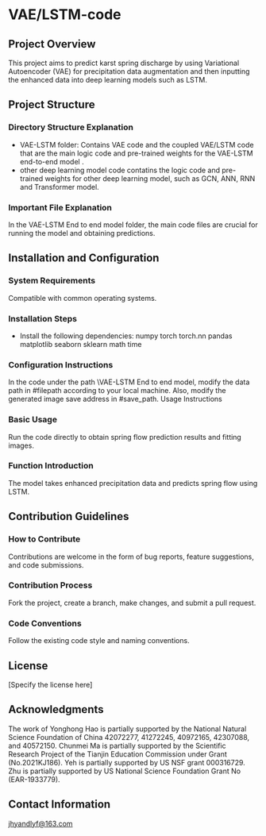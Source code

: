 # VAE/LSTM-code
## Project Overview
This project aims to predict karst spring discharge by using Variational Autoencoder (VAE) for precipitation data augmentation and then inputting the enhanced data into deep learning models such as LSTM.
## Project Structure
### Directory Structure Explanation
- VAE-LSTM folder: Contains VAE code and the coupled VAE/LSTM code that are the main logic code and pre-trained weights for the VAE-LSTM end-to-end model . 
- other deep learning model code contatins the logic code and pre-trained weights for other deep learning model, such as GCN, ANN, RNN and Transformer model.
### Important File Explanation
In the VAE-LSTM End to end model folder, the main code files are crucial for running the model and obtaining predictions.
## Installation and Configuration
### System Requirements
Compatible with common operating systems.
### Installation Steps
- Install the following dependencies:
numpy
torch
torch.nn
pandas
matplotlib
seaborn
sklearn
math
time
### Configuration Instructions
In the code under the path \VAE-LSTM End to end model, modify the data path in #filepath according to your local machine. Also, modify the generated image save address in #save_path.
Usage Instructions
### Basic Usage
Run the code directly to obtain spring flow prediction results and fitting images.
### Function Introduction
The model takes enhanced precipitation data and predicts spring flow using LSTM.
## Contribution Guidelines
### How to Contribute
Contributions are welcome in the form of bug reports, feature suggestions, and code submissions.
### Contribution Process
Fork the project, create a branch, make changes, and submit a pull request.
### Code Conventions
Follow the existing code style and naming conventions.
## License
[Specify the license here]
## Acknowledgments
The work of Yonghong Hao is partially supported by the National Natural Science Foundation of China 42072277, 41272245, 40972165, 42307088, and 40572150. Chunmei Ma is partially supported by the Scientific Research Project of the Tianjin Education Commission under Grant (No.2021KJ186). Yeh is partially supported by US NSF grant 000316729. Zhu is partially supported by US National Science Foundation Grant No (EAR-1933779).
## Contact Information
jhyandlyf@163.com
